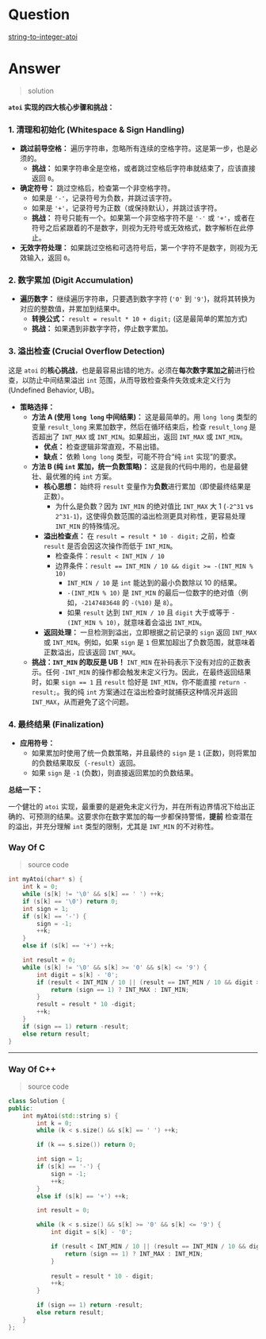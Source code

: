 # Question

[string-to-integer-atoi](https://leetcode.cn/problems/string-to-integer-atoi/)



# Answer

> solution

**`atoi` 实现的四大核心步骤和挑战：**

### **1. 清理和初始化 (Whitespace & Sign Handling)**

*   **跳过前导空格：** 遍历字符串，忽略所有连续的空格字符。这是第一步，也是必须的。
    *   **挑战：** 如果字符串全是空格，或者跳过空格后字符串就结束了，应该直接返回 `0`。
*   **确定符号：** 跳过空格后，检查第一个非空格字符。
    *   如果是 `'-'`，记录符号为负数，并跳过该字符。
    *   如果是 `'+'`，记录符号为正数（或保持默认），并跳过该字符。
    *   **挑战：** 符号只能有一个。如果第一个非空格字符不是 `'-'` 或 `'+'`，或者在符号之后紧跟着的不是数字，则视为无符号或无效格式，数字解析在此停止。
*   **无效字符处理：** 如果跳过空格和可选符号后，第一个字符不是数字，则视为无效输入，返回 `0`。

### **2. 数字累加 (Digit Accumulation)**

*   **遍历数字：** 继续遍历字符串，只要遇到数字字符 (`'0'` 到 `'9'`)，就将其转换为对应的整数值，并累加到结果中。
    *   **转换公式：** `result = result * 10 + digit;` (这是最简单的累加方式)
    *   **挑战：** 如果遇到非数字字符，停止数字累加。

### **3. 溢出检查 (Crucial Overflow Detection)**

这是 `atoi` 的**核心挑战**，也是最容易出错的地方。必须在**每次数字累加之前**进行检查，以防止中间结果溢出 `int` 范围，从而导致检查条件失效或未定义行为 (Undefined Behavior, UB)。

*   **策略选择：**
    *   **方法 A (使用 `long long` 中间结果)：** 这是最简单的。用 `long long` 类型的变量 `result_long` 来累加数字，然后在循环结束后，检查 `result_long` 是否超出了 `INT_MAX` 或 `INT_MIN`。如果超出，返回 `INT_MAX` 或 `INT_MIN`。
        *   **优点：** 检查逻辑非常直观，不易出错。
        *   **缺点：** 依赖 `long long` 类型，可能不符合“纯 `int` 实现”的要求。
    *   **方法 B (纯 `int` 累加，统一负数策略)：** 这是我的代码中用的，也是最健壮、最优雅的纯 `int` 方案。
        *   **核心思想：** 始终将 `result` 变量作为**负数**进行累加（即使最终结果是正数）。
            *   为什么是负数？因为 `INT_MIN` 的绝对值比 `INT_MAX` 大 1 (`-2^31` vs `2^31-1`)，这使得负数范围的溢出检测更具对称性，更容易处理 `INT_MIN` 的特殊情况。
        *   **溢出检查点：** 在 `result = result * 10 - digit;` 之前，检查 `result` 是否会因这次操作而低于 `INT_MIN`。
            *   检查条件：`result < INT_MIN / 10`
            *   边界条件：`result == INT_MIN / 10 && digit >= -(INT_MIN % 10)`
                *   `INT_MIN / 10` 是 `int` 能达到的最小负数除以 10 的结果。
                *   `-(INT_MIN % 10)` 是 `INT_MIN` 的最后一位数字的绝对值（例如，`-2147483648` 的 `-(%10)` 是 `8`）。
                *   如果 `result` 达到 `INT_MIN / 10` 且 `digit` 大于或等于 `-(INT_MIN % 10)`，就意味着会溢出 `INT_MIN`。
        *   **返回处理：** 一旦检测到溢出，立即根据之前记录的 `sign` 返回 `INT_MAX` 或 `INT_MIN`。例如，如果 `sign` 是 `1` 但累加超出了负数范围，就意味着正数溢出，应该返回 `INT_MAX`。
    *   **挑战：`INT_MIN` 的取反是 UB！** `INT_MIN` 在补码表示下没有对应的正数表示。任何 `-INT_MIN` 的操作都会触发未定义行为。因此，在最终返回结果时，如果 `sign == 1` 且 `result` 恰好是 `INT_MIN`，你不能直接 `return -result;`。我的纯 `int` 方案通过在溢出检查时就捕获这种情况并返回 `INT_MAX`，从而避免了这个问题。

### **4. 最终结果 (Finalization)**

*   **应用符号：**
    *   如果累加时使用了统一负数策略，并且最终的 `sign` 是 `1` (正数)，则将累加的负数结果取反（`-result`）返回。
    *   如果 `sign` 是 `-1` (负数)，则直接返回累加的负数结果。

**总结一下：**

一个健壮的 `atoi` 实现，最重要的是避免未定义行为，并在所有边界情况下给出正确的、可预测的结果。这要求你在数字累加的每一步都保持警惕，**提前** 检查潜在的溢出，并充分理解 `int` 类型的限制，尤其是 `INT_MIN` 的不对称性。


### Way Of C

> source code

```c
int myAtoi(char* s) {
    int k = 0;
    while (s[k] != '\0' && s[k] == ' ') ++k;
    if (s[k] == '\0') return 0;
    int sign = 1;
    if (s[k] == '-') {
        sign = -1;
        ++k;
    }
    else if (s[k] == '+') ++k;

    int result = 0;
    while (s[k] != '\0' && s[k] >= '0' && s[k] <= '9') {
        int digit = s[k] - '0';
        if (result < INT_MIN / 10 || (result == INT_MIN / 10 && digit >= -(INT_MIN % 10))) {
            return (sign == 1) ? INT_MAX : INT_MIN;
        }
        result = result * 10 -digit;
        ++k;
    }
    if (sign == 1) return -result;
    else return result;
}
```

---


### Way Of C++

> source code

```c++
class Solution {
public:
    int myAtoi(std::string s) {
        int k = 0;
        while (k < s.size() && s[k] == ' ') ++k;

        if (k == s.size()) return 0;

        int sign = 1;
        if (s[k] == '-') {
            sign = -1;
            ++k;
        } 
        else if (s[k] == '+') ++k;

        int result = 0;

        while (k < s.size() && s[k] >= '0' && s[k] <= '9') {
            int digit = s[k] - '0';

            if (result < INT_MIN / 10 || (result == INT_MIN / 10 && digit >= -(INT_MIN % 10))) {
                return (sign == 1) ? INT_MAX : INT_MIN;
            }
            
            result = result * 10 - digit;
            ++k;
        }

        if (sign == 1) return -result;
        else return result;
    }
};
```
